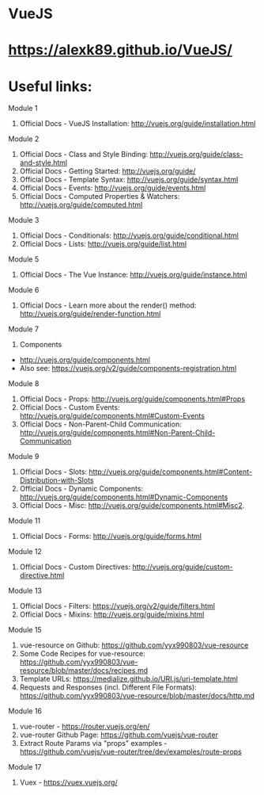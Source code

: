 # VueJS
# https://alexk89.github.io/VueJS/

# Useful links:
Module 1
1. Official Docs - VueJS Installation: http://vuejs.org/guide/installation.html

Module 2
1. Official Docs - Class and Style Binding: http://vuejs.org/guide/class-and-style.html
2. Official Docs - Getting Started: http://vuejs.org/guide/
3. Official Docs - Template Syntax: http://vuejs.org/guide/syntax.html
4. Official Docs - Events: http://vuejs.org/guide/events.html
5. Official Docs - Computed Properties & Watchers: http://vuejs.org/guide/computed.html

Module 3
1. Official Docs - Conditionals: http://vuejs.org/guide/conditional.html
2. Official Docs - Lists: http://vuejs.org/guide/list.html

Module 5
1. Official Docs - The Vue Instance: http://vuejs.org/guide/instance.html

Module 6
1. Official Docs - Learn more about the render() method: http://vuejs.org/guide/render-function.html

Module 7 
1. Components
* http://vuejs.org/guide/components.html
* Also see: https://vuejs.org/v2/guide/components-registration.html

Module 8
1. Official Docs - Props: http://vuejs.org/guide/components.html#Props
2. Official Docs - Custom Events: http://vuejs.org/guide/components.html#Custom-Events
3. Official Docs - Non-Parent-Child Communication: http://vuejs.org/guide/components.html#Non-Parent-Child-Communication

Module 9
1. Official Docs - Slots: http://vuejs.org/guide/components.html#Content-Distribution-with-Slots
2. Official Docs - Dynamic Components: http://vuejs.org/guide/components.html#Dynamic-Components
3. Official Docs - Misc: http://vuejs.org/guide/components.html#Misc2.

Module 11
1. Official Docs - Forms: http://vuejs.org/guide/forms.html

Module 12
1. Official Docs - Custom Directives: http://vuejs.org/guide/custom-directive.html

Module 13
1. Official Docs - Filters: https://vuejs.org/v2/guide/filters.html
2. Official Docs - Mixins: http://vuejs.org/guide/mixins.html

Module 15
1. vue-resource on Github: https://github.com/yyx990803/vue-resource
2. Some Code Recipes for vue-resource: https://github.com/yyx990803/vue-resource/blob/master/docs/recipes.md
3. Template URLs: https://medialize.github.io/URI.js/uri-template.html
4. Requests and Responses (incl. Different File Formats): https://github.com/yyx990803/vue-resource/blob/master/docs/http.md

Module 16
1. vue-router - https://router.vuejs.org/en/
2. vue-router Github Page: https://github.com/vuejs/vue-router
3. Extract Route Params via "props" examples - https://github.com/vuejs/vue-router/tree/dev/examples/route-props

Module 17
1. Vuex - https://vuex.vuejs.org/